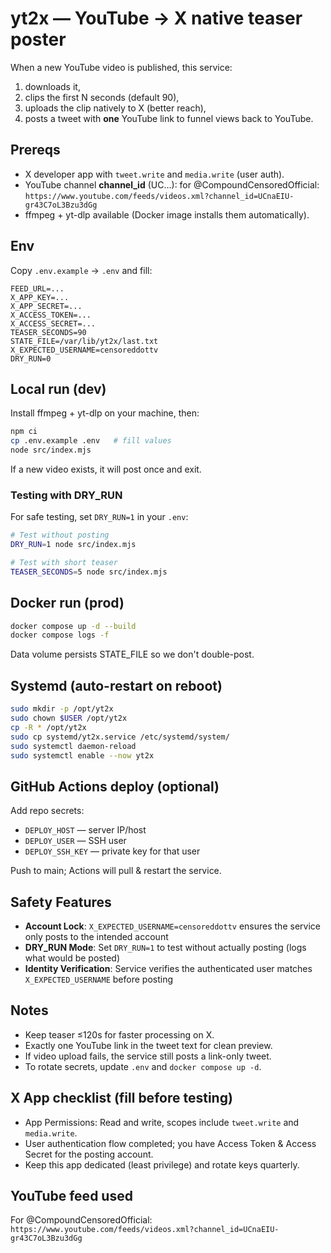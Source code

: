 # yt2x — YouTube → X native teaser poster

When a new YouTube video is published, this service:
1) downloads it,
2) clips the first N seconds (default 90),
3) uploads the clip natively to X (better reach),
4) posts a tweet with **one** YouTube link to funnel views back to YouTube.

## Prereqs

- X developer app with `tweet.write` and `media.write` (user auth).
- YouTube channel **channel_id** (UC…): for @CompoundCensoredOfficial:
  `https://www.youtube.com/feeds/videos.xml?channel_id=UCnaEIU-gr43C7oL3Bzu3dGg`
- ffmpeg + yt-dlp available (Docker image installs them automatically).

## Env

Copy `.env.example` → `.env` and fill:

```
FEED_URL=...
X_APP_KEY=...
X_APP_SECRET=...
X_ACCESS_TOKEN=...
X_ACCESS_SECRET=...
TEASER_SECONDS=90
STATE_FILE=/var/lib/yt2x/last.txt
X_EXPECTED_USERNAME=censoreddottv
DRY_RUN=0
```

## Local run (dev)

Install ffmpeg + yt-dlp on your machine, then:

```bash
npm ci
cp .env.example .env   # fill values
node src/index.mjs
```

If a new video exists, it will post once and exit.

### Testing with DRY_RUN

For safe testing, set `DRY_RUN=1` in your `.env`:

```bash
# Test without posting
DRY_RUN=1 node src/index.mjs

# Test with short teaser
TEASER_SECONDS=5 node src/index.mjs
```

## Docker run (prod)

```bash
docker compose up -d --build
docker compose logs -f
```

Data volume persists STATE_FILE so we don't double-post.

## Systemd (auto-restart on reboot)

```bash
sudo mkdir -p /opt/yt2x
sudo chown $USER /opt/yt2x
cp -R * /opt/yt2x
sudo cp systemd/yt2x.service /etc/systemd/system/
sudo systemctl daemon-reload
sudo systemctl enable --now yt2x
```

## GitHub Actions deploy (optional)

Add repo secrets:
- `DEPLOY_HOST` — server IP/host
- `DEPLOY_USER` — SSH user  
- `DEPLOY_SSH_KEY` — private key for that user

Push to main; Actions will pull & restart the service.

## Safety Features

- **Account Lock**: `X_EXPECTED_USERNAME=censoreddottv` ensures the service only posts to the intended account
- **DRY_RUN Mode**: Set `DRY_RUN=1` to test without actually posting (logs what would be posted)
- **Identity Verification**: Service verifies the authenticated user matches `X_EXPECTED_USERNAME` before posting

## Notes

- Keep teaser ≤120s for faster processing on X.
- Exactly one YouTube link in the tweet text for clean preview.
- If video upload fails, the service still posts a link-only tweet.
- To rotate secrets, update `.env` and `docker compose up -d`.

## X App checklist (fill before testing)

- App Permissions: Read and write, scopes include `tweet.write` and `media.write`.
- User authentication flow completed; you have Access Token & Access Secret for the posting account.
- Keep this app dedicated (least privilege) and rotate keys quarterly.

## YouTube feed used

For @CompoundCensoredOfficial:
`https://www.youtube.com/feeds/videos.xml?channel_id=UCnaEIU-gr43C7oL3Bzu3dGg`
